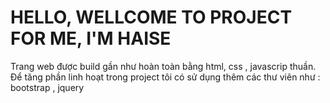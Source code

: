# HELLO, WELLCOME TO PROJECT FOR ME, I'M HAISE

Trang web được build gần như hoàn toàn bằng html, css , javascrip thuần.
Để tăng phần linh hoạt trong project tôi có sử dụng thêm các thư viên như : bootstrap , jquery


